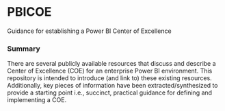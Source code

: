 # PBICOE
Guidance for establishing a Power BI Center of Excellence

### Summary
There are several publicly available resources that discuss and describe a Center of Excellence (COE) for an enterprise Power BI environment.  This repository is intended to introduce (and link to) these existing resources.  Additionally, key pieces of information have been extracted/synthesized to provide a starting point i.e., succinct, practical guidance for defining and implementing a COE.
